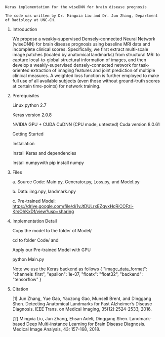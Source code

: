     Keras implementation for the wiseDNN for brain disease prognosis

    The code was written by Dr. Mingxia Liu and Dr. Jun Zhang, Department of Radiology at UNC-CH. 

1. Introduction

    We propose a weakly-supervised Densely-connected Neural Network (wiseDNN) for brain disease prognosis using baseline MRI data and incomplete clinical scores. Specifically, we first extract multi-scale image patches (located by anatomical landmarks) from structural MRI to capture local-to-global structural information of images, and then develop a weakly-supervised densely-connected network for task-oriented extraction of imaging features and joint prediction of multiple clinical measures. A weighted loss function is further employed to make full use of all available subjects (even those without ground-truth scores at certain time-points) for network training.


2. Prerequisites

    Linux python 2.7

    Keras version 2.0.8

    NVIDIA GPU + CUDA CuDNN (CPU mode, untested) Cuda version 8.0.61

    Getting Started

    Installation

    Install Keras and dependencies

    Install numpywith pip install numpy

3. Files

    a. Source Code: Main.py, Generator.py, Loss.py, and Model.py
    
    b. Data: img.npy, landmark.npy
    
    c. Pre-trained Model: https://drive.google.com/file/d/1vJtDULrxEZqvxHcRiCOFzi-KrsOhKxDf/view?usp=sharing


4. Implementation Detail

    Copy the model to the folder of Model/
 
    cd to folder Code/ and

    Apply our Pre-trained Model with GPU

    python Main.py 

    Note we use the Keras backend as follows { "image_data_format": "channels_first", "epsilon": 1e-07, "floatx": "float32", "backend": "tensorflow" }


5. Citation

    [1] Jun Zhang, Yue Gao, Yaozong Gao, Munsell Brent, and Dinggang Shen. Detecting Anatomical Landmarks for Fast Alzheimer’s Disease Diagnosis. IEEE Trans. on Medical Imaging, 35(12):2524-2533, 2016.

    [2] Mingxia Liu, Jun Zhang, Ehsan Adeli, Dinggang Shen. Landmark-based Deep Multi-instance Learning for Brain Disease Diagnosis. Medical Image Analysis, 43: 157-168, 2018. 
